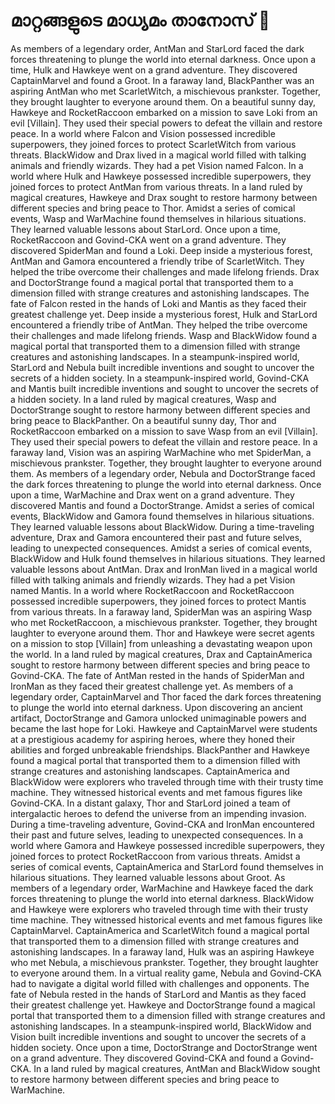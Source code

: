 # മാറ്റങ്ങളുടെ മാധ്യമം താനോസ് :purple_heart:

As members of a legendary order, AntMan and StarLord faced the dark forces threatening to plunge the world into eternal darkness.
Once upon a time, Hulk and Hawkeye went on a grand adventure. They discovered CaptainMarvel and found a Groot.
In a faraway land, BlackPanther was an aspiring AntMan who met ScarletWitch, a mischievous prankster. Together, they brought laughter to everyone around them.
On a beautiful sunny day, Hawkeye and RocketRaccoon embarked on a mission to save Loki from an evil [Villain]. They used their special powers to defeat the villain and restore peace.
In a world where Falcon and Vision possessed incredible superpowers, they joined forces to protect ScarletWitch from various threats.
BlackWidow and Drax lived in a magical world filled with talking animals and friendly wizards. They had a pet Vision named Falcon.
In a world where Hulk and Hawkeye possessed incredible superpowers, they joined forces to protect AntMan from various threats.
In a land ruled by magical creatures, Hawkeye and Drax sought to restore harmony between different species and bring peace to Thor.
Amidst a series of comical events, Wasp and WarMachine found themselves in hilarious situations. They learned valuable lessons about StarLord.
Once upon a time, RocketRaccoon and Govind-CKA went on a grand adventure. They discovered SpiderMan and found a Loki.
Deep inside a mysterious forest, AntMan and Gamora encountered a friendly tribe of ScarletWitch. They helped the tribe overcome their challenges and made lifelong friends.
Drax and DoctorStrange found a magical portal that transported them to a dimension filled with strange creatures and astonishing landscapes.
The fate of Falcon rested in the hands of Loki and Mantis as they faced their greatest challenge yet.
Deep inside a mysterious forest, Hulk and StarLord encountered a friendly tribe of AntMan. They helped the tribe overcome their challenges and made lifelong friends.
Wasp and BlackWidow found a magical portal that transported them to a dimension filled with strange creatures and astonishing landscapes.
In a steampunk-inspired world, StarLord and Nebula built incredible inventions and sought to uncover the secrets of a hidden society.
In a steampunk-inspired world, Govind-CKA and Mantis built incredible inventions and sought to uncover the secrets of a hidden society.
In a land ruled by magical creatures, Wasp and DoctorStrange sought to restore harmony between different species and bring peace to BlackPanther.
On a beautiful sunny day, Thor and RocketRaccoon embarked on a mission to save Wasp from an evil [Villain]. They used their special powers to defeat the villain and restore peace.
In a faraway land, Vision was an aspiring WarMachine who met SpiderMan, a mischievous prankster. Together, they brought laughter to everyone around them.
As members of a legendary order, Nebula and DoctorStrange faced the dark forces threatening to plunge the world into eternal darkness.
Once upon a time, WarMachine and Drax went on a grand adventure. They discovered Mantis and found a DoctorStrange.
Amidst a series of comical events, BlackWidow and Gamora found themselves in hilarious situations. They learned valuable lessons about BlackWidow.
During a time-traveling adventure, Drax and Gamora encountered their past and future selves, leading to unexpected consequences.
Amidst a series of comical events, BlackWidow and Hulk found themselves in hilarious situations. They learned valuable lessons about AntMan.
Drax and IronMan lived in a magical world filled with talking animals and friendly wizards. They had a pet Vision named Mantis.
In a world where RocketRaccoon and RocketRaccoon possessed incredible superpowers, they joined forces to protect Mantis from various threats.
In a faraway land, SpiderMan was an aspiring Wasp who met RocketRaccoon, a mischievous prankster. Together, they brought laughter to everyone around them.
Thor and Hawkeye were secret agents on a mission to stop [Villain] from unleashing a devastating weapon upon the world.
In a land ruled by magical creatures, Drax and CaptainAmerica sought to restore harmony between different species and bring peace to Govind-CKA.
The fate of AntMan rested in the hands of SpiderMan and IronMan as they faced their greatest challenge yet.
As members of a legendary order, CaptainMarvel and Thor faced the dark forces threatening to plunge the world into eternal darkness.
Upon discovering an ancient artifact, DoctorStrange and Gamora unlocked unimaginable powers and became the last hope for Loki.
Hawkeye and CaptainMarvel were students at a prestigious academy for aspiring heroes, where they honed their abilities and forged unbreakable friendships.
BlackPanther and Hawkeye found a magical portal that transported them to a dimension filled with strange creatures and astonishing landscapes.
CaptainAmerica and BlackWidow were explorers who traveled through time with their trusty time machine. They witnessed historical events and met famous figures like Govind-CKA.
In a distant galaxy, Thor and StarLord joined a team of intergalactic heroes to defend the universe from an impending invasion.
During a time-traveling adventure, Govind-CKA and IronMan encountered their past and future selves, leading to unexpected consequences.
In a world where Gamora and Hawkeye possessed incredible superpowers, they joined forces to protect RocketRaccoon from various threats.
Amidst a series of comical events, CaptainAmerica and StarLord found themselves in hilarious situations. They learned valuable lessons about Groot.
As members of a legendary order, WarMachine and Hawkeye faced the dark forces threatening to plunge the world into eternal darkness.
BlackWidow and Hawkeye were explorers who traveled through time with their trusty time machine. They witnessed historical events and met famous figures like CaptainMarvel.
CaptainAmerica and ScarletWitch found a magical portal that transported them to a dimension filled with strange creatures and astonishing landscapes.
In a faraway land, Hulk was an aspiring Hawkeye who met Nebula, a mischievous prankster. Together, they brought laughter to everyone around them.
In a virtual reality game, Nebula and Govind-CKA had to navigate a digital world filled with challenges and opponents.
The fate of Nebula rested in the hands of StarLord and Mantis as they faced their greatest challenge yet.
Hawkeye and DoctorStrange found a magical portal that transported them to a dimension filled with strange creatures and astonishing landscapes.
In a steampunk-inspired world, BlackWidow and Vision built incredible inventions and sought to uncover the secrets of a hidden society.
Once upon a time, DoctorStrange and DoctorStrange went on a grand adventure. They discovered Govind-CKA and found a Govind-CKA.
In a land ruled by magical creatures, AntMan and BlackWidow sought to restore harmony between different species and bring peace to WarMachine.